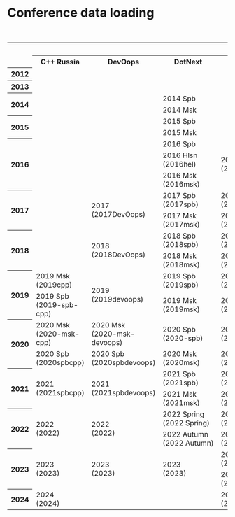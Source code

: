 # Conference data loading

<table>
    <caption>Conferences, meetups, their tags in <i>Contentful</i> spaces (2016-2021) and event versions in <i>Squidex</i> (2022)</caption>
    <tr>
        <th rowspan="2"></th>
        <th colspan="21">Conferences</th>
        <th colspan="3">Meetups</th>
    </tr>
    <tr>
        <th>C++ Russia</th>
        <th>DevOops</th>
        <th>DotNext</th>
        <th>Heisenbug</th>
        <th>HolyJS</th>
        <th>Hydra</th>
        <th>JBreak</th>
        <th>JPoint</th>
        <th>Joker</th>
        <th>Mobius</th>
        <th>SPTDC</th>
        <th>SmartData</th>
        <th>TechTrain</th>
        <th>VideoTech</th>
        <th>PiterPy</th>
        <th>Flow</th>
        <th>SafeCode</th>
        <th>GoFunc</th>
        <th>CargoCult</th>
        <th>I’ML</th>
        <th>SnowOne</th>
        <th>JUG.ru</th>
        <th>JUG.MSK</th>
        <th>JUGNsk</th>
    </tr>
    <tr>
        <th>2012</th>
        <td></td>
        <td></td>
        <td></td>
        <td></td>
        <td></td>
        <td></td>
        <td></td>
        <td></td>
        <td></td>
        <td></td>
        <td></td>
        <td></td>
        <td></td>
        <td></td>
        <td></td>
        <td></td>
        <td></td>
        <td></td>
        <td></td>
        <td></td>
        <td></td>
        <td>2012</td>
        <td>2012</td>
        <td></td>
    </tr>
    <tr>
        <th>2013</th>
        <td></td>
        <td></td>
        <td></td>
        <td></td>
        <td></td>
        <td></td>
        <td></td>
        <td>2013</td>
        <td>2013</td>
        <td></td>
        <td></td>
        <td></td>
        <td></td>
        <td></td>
        <td></td>
        <td></td>
        <td></td>
        <td></td>
        <td></td>
        <td></td>
        <td></td>
        <td>2013</td>
        <td>2013</td>
        <td></td>
    </tr>
    <tr>
        <th rowspan="2">2014</th>
        <td rowspan="2"></td>
        <td rowspan="2"></td>
        <td>2014&nbsp;Spb</td>
        <td rowspan="2"></td>
        <td rowspan="2"></td>
        <td rowspan="2"></td>
        <td rowspan="2"></td>
        <td rowspan="2">2014</td>
        <td rowspan="2">2014</td>
        <td rowspan="2">2014&nbsp;Spb</td>
        <td rowspan="2"></td>
        <td rowspan="2"></td>
        <td rowspan="2"></td>
        <td rowspan="2"></td>
        <td rowspan="2"></td>
        <td rowspan="2"></td>
        <td rowspan="2"></td>
        <td rowspan="2"></td>
        <td rowspan="2"></td>
        <td rowspan="2"></td>
        <td rowspan="2"></td>
        <td rowspan="2">2014</td>
        <td rowspan="2">2014</td>
        <td rowspan="2"></td>
    </tr>
    <tr>
        <td>2014&nbsp;Msk</td>
    </tr>
    <tr>
        <th rowspan="2">2015</th>
        <td rowspan="2"></td>
        <td rowspan="2"></td>
        <td>2015&nbsp;Spb</td>
        <td rowspan="2"></td>
        <td rowspan="2"></td>
        <td rowspan="2"></td>
        <td rowspan="2"></td>
        <td rowspan="2">2015</td>
        <td rowspan="2">2015</td>
        <td rowspan="2">2015&nbsp;Spb</td>
        <td rowspan="2"></td>
        <td rowspan="2"></td>
        <td rowspan="2"></td>
        <td rowspan="2"></td>
        <td rowspan="2"></td>
        <td rowspan="2"></td>
        <td rowspan="2"></td>
        <td rowspan="2"></td>
        <td rowspan="2"></td>
        <td rowspan="2"></td>
        <td rowspan="2"></td>
        <td rowspan="2">2015</td>
        <td rowspan="2">2015</td>
        <td rowspan="2"></td>
    </tr>
    <tr>
        <td>2015&nbsp;Msk</td>
    </tr>
    <tr>
        <th rowspan="3">2016</th>
        <td rowspan="3"></td>
        <td rowspan="3"></td>
        <td>2016&nbsp;Spb</td>
        <td rowspan="3">2016&nbsp;Msk<br>(2016msk)</td>
        <td>2016&nbsp;Spb</td>
        <td rowspan="3"></td>
        <td rowspan="3">2016</td>
        <td rowspan="3">2016</td>
        <td rowspan="3">2016<br>(2016Joker)</td>
        <td rowspan="3">2016&nbsp;Spb</td>
        <td rowspan="3"></td>
        <td rowspan="3"></td>
        <td rowspan="3"></td>
        <td rowspan="3"></td>
        <td rowspan="3"></td>
        <td rowspan="3"></td>
        <td rowspan="3"></td>
        <td rowspan="3"></td>
        <td rowspan="3"></td>
        <td rowspan="3"></td>
        <td rowspan="3"></td>
        <td rowspan="3">2016</td>
        <td rowspan="3">2016</td>
        <td rowspan="3"></td>
    </tr>
    <tr>
        <td>2016&nbsp;Hlsn<br>(2016hel)</td>
        <td rowspan="2">2016&nbsp;Msk<br>(2016msk)</td>
    </tr>
    <tr>
        <td>2016&nbsp;Msk<br>(2016msk)</td>
    </tr>
    <tr>
        <th rowspan="2">2017</th>
        <td rowspan="2"></td>
        <td rowspan="2">2017<br>(2017DevOops)</td>
        <td>2017&nbsp;Spb<br>(2017spb)</td>
        <td>2017&nbsp;Spb<br>(2017spb)</td>
        <td>2017&nbsp;Spb<br>(2017spb)</td>
        <td rowspan="2"></td>
        <td rowspan="2">2017<br>(2017JBreak)</td>
        <td rowspan="2">2017<br>(2017JPoint)</td>
        <td rowspan="2">2017<br>(2017Joker)</td>
        <td>2017&nbsp;Spb<br>(2017spb)</td>
        <td rowspan="2"></td>
        <td rowspan="2">2017<br>(2017smartdata)</td>
        <td rowspan="2"></td>
        <td rowspan="2"></td>
        <td rowspan="2"></td>
        <td rowspan="2"></td>
        <td rowspan="2"></td>
        <td rowspan="2"></td>
        <td rowspan="2"></td>
        <td rowspan="2"></td>
        <td rowspan="2"></td>
        <td rowspan="2">2017</td>
        <td rowspan="2">2017</td>
        <td rowspan="2"></td>
    </tr>
    <tr>
        <td>2017&nbsp;Msk<br>(2017msk)</td>
        <td>2017&nbsp;Msk<br>(2017msk)</td>
        <td>2017&nbsp;Msk<br>(2017msk)</td>
        <td>2017&nbsp;Msk<br>(2017msk)</td>
    </tr>
    <tr>
        <th rowspan="2">2018</th>
        <td rowspan="2"></td>
        <td rowspan="2">2018<br>(2018DevOops)</td>
        <td>2018&nbsp;Spb<br>(2018spb)</td>
        <td>2018&nbsp;Spb<br>(2018spb)</td>
        <td>2018&nbsp;Spb<br>(2018spb)</td>
        <td rowspan="2"></td>
        <td rowspan="2">2018<br>(2018JBreak)</td>
        <td rowspan="2">2018<br>(2018JPoint)</td>
        <td rowspan="2">2018<br>(2018Joker)</td>
        <td>2018&nbsp;Spb<br>(2018spb)</td>
        <td rowspan="2"></td>
        <td rowspan="2"></td>
        <td rowspan="2">2018<br>(2018tt)</td>
        <td rowspan="2"></td>
        <td rowspan="2"></td>
        <td rowspan="2"></td>
        <td rowspan="2"></td>
        <td rowspan="2"></td>
        <td rowspan="2"></td>
        <td rowspan="2"></td>
        <td rowspan="2"></td>
        <td rowspan="2">2018</td>
        <td rowspan="2">2018</td>
        <td rowspan="2">2018</td>
    </tr>
    <tr>
        <td>2018&nbsp;Msk<br>(2018msk)</td>
        <td>2018&nbsp;Msk<br>(2018msk)</td>
        <td>2018&nbsp;Msk<br>(2018msk)</td>
        <td>2018&nbsp;Msk<br>(2018msk)</td>
    </tr>
    <tr>
        <th rowspan="2">2019</th>
        <td>2019&nbsp;Msk<br>(2019cpp)</td>
        <td rowspan="2">2019<br>(2019devoops)</td>
        <td>2019&nbsp;Spb<br>(2019spb)</td>
        <td>2019&nbsp;Spb<br>(2019spb)</td>
        <td>2019&nbsp;Spb<br>(2019spb)</td>
        <td rowspan="2">2019<br>(2019hydra)</td>
        <td rowspan="2"></td>
        <td rowspan="2">2019<br>(2019jpoint)</td>
        <td rowspan="2">2019<br>(2019joker)</td>
        <td>2019&nbsp;Spb<br>(2019spb)</td>
        <td rowspan="2">2019<br>(2019sptdc)</td>
        <td rowspan="2"></td>
        <td rowspan="2">2019<br>(2019tt)</td>
        <td rowspan="2"></td>
        <td rowspan="2"></td>
        <td rowspan="2"></td>
        <td rowspan="2"></td>
        <td rowspan="2"></td>
        <td rowspan="2"></td>
        <td rowspan="2"></td>
        <td rowspan="2"></td>
        <td rowspan="2">2019</td>
        <td rowspan="2">2019</td>
        <td rowspan="2">2019</td>
    </tr>
    <tr>
        <td>2019&nbsp;Spb<br>(2019-spb-cpp)</td>
        <td>2019&nbsp;Msk<br>(2019msk)</td>
        <td>2019&nbsp;Msk<br>(2019msk)</td>
        <td>2019&nbsp;Msk<br>(2019msk)</td>
        <td>2019&nbsp;Msk<br>(2019msk)</td>
    </tr>
    <tr>
        <th rowspan="2">2020</th>
        <td>2020&nbsp;Msk<br>(2020-msk-cpp)</td>
        <td>2020&nbsp;Msk<br>(2020-msk-devoops)</td>
        <td>2020&nbsp;Spb<br>(2020-spb)</td>
        <td>2020&nbsp;Spb<br>(2020-spb)</td>
        <td>2020&nbsp;Spb<br>(2020-spb)</td>
        <td rowspan="2">2020<br>(2020-msk-hydra)</td>
        <td rowspan="2"></td>
        <td rowspan="2">2020<br>(2020-jpoint)</td>
        <td rowspan="2">2020<br>(2020joker)</td>
        <td>2020&nbsp;Spb<br>(2020-spb)</td>
        <td rowspan="2">2020<br>(2020-msk-sptdc)</td>
        <td rowspan="2">2020<br>(2020spbsmartdata)</td>
        <td>2020&nbsp;Summer<br>(2020-spb-tt)</td>
        <td rowspan="2"></td>
        <td rowspan="2"></td>
        <td rowspan="2"></td>
        <td rowspan="2"></td>
        <td rowspan="2"></td>
        <td rowspan="2"></td>
        <td rowspan="2"></td>
        <td rowspan="2">2020</td>
        <td rowspan="2">2020</td>
        <td rowspan="2"></td>
        <td rowspan="2">2020</td>
    </tr>
    <tr>
        <td>2020&nbsp;Spb<br>(2020spbcpp)</td>
        <td>2020&nbsp;Spb<br>(2020spbdevoops)</td>
        <td>2020&nbsp;Msk<br>(2020msk)</td>
        <td>2020&nbsp;Msk<br>(2020msk)</td>
        <td>2020&nbsp;Msk<br>(2020msk)</td>
        <td>2020&nbsp;Msk<br>(2020msk)</td>
        <td>2020&nbsp;Autumn<br>(2020techtrainautumn)</td>
    </tr>
    <tr>
        <th rowspan="2">2021</th>
        <td rowspan="2">2021<br>(2021spbcpp)</td>
        <td rowspan="2">2021<br>(2021spbdevoops)</td>
        <td>2021 Spb<br>(2021spb)</td>
        <td>2021 Spb<br>(2021spb)</td>
        <td>2021 Spb<br>(2021spb)</td>
        <td rowspan="2">2021<br>(2021hydra)</td>
        <td rowspan="2"></td>
        <td rowspan="2">2021<br>(2021jpoint)</td>
        <td rowspan="2">2021<br>(2021joker)</td>
        <td>2021 Spb<br>(2021spb)</td>
        <td rowspan="2"></td>
        <td rowspan="2">2021<br>(2021spbsmartdata)</td>
        <td>2021 Spring<br>(2021marchtt)</td>
        <td rowspan="2">2021<br>(2021videotech)</td>
        <td rowspan="2"></td>
        <td rowspan="2"></td>
        <td rowspan="2"></td>
        <td rowspan="2"></td>
        <td rowspan="2"></td>
        <td rowspan="2"></td>
        <td rowspan="2">2021</td>
        <td rowspan="2">2021</td>
        <td rowspan="2"></td>
        <td rowspan="2">2021</td>
    </tr>
    <tr>
        <td>2021 Msk<br>(2021msk)</td>
        <td>2021 Msk<br>(2021msk)</td>
        <td>2021 Msk<br>(2021msk)</td>
        <td>2021 Msk<br>(2021msk)</td>
        <td>2021 Autumn<br>(2021autumntt)</td>
    </tr>
    <tr>
        <th rowspan="2">2022</th>
        <td rowspan="2">2022<br>(2022)</td>
        <td rowspan="2">2022<br>(2022)</td>
        <td>2022&nbsp;Spring<br>(2022&nbsp;Spring)</td>
        <td>2022 Spring<br>(2022 Spring)</td>
        <td>2022 Spring<br>(2022 Spring)</td>
        <td rowspan="2">2022<br>(2022)</td>
        <td rowspan="2"></td>
        <td rowspan="2">2022<br>(2022)</td>
        <td rowspan="2">2022<br>(2022)</td>
        <td>2022 Spring<br>(2022 Spring)</td>
        <td rowspan="2"></td>
        <td rowspan="2">2022<br>(2022)</td>
        <td>2022 Spring<br>(2022 Spring)</td>
        <td rowspan="2">2022<br>(2022)</td>
        <td rowspan="2">2022<br>(2022)</td>
        <td rowspan="2">2022<br>(2022)</td>
        <td rowspan="2"></td>
        <td rowspan="2"></td>
        <td rowspan="2"></td>
        <td rowspan="2"></td>
        <td rowspan="2">2022</td>
        <td rowspan="2">2022</td>
        <td rowspan="2">2022</td>
        <td rowspan="2">2022</td>
    </tr>
    <tr>
        <td>2022&nbsp;Autumn<br>(2022&nbsp;Autumn)</td>
        <td>2022 Autumn<br>(2022 Autumn)</td>
        <td>2022 Autumn<br>(2022 Autumn)</td>
        <td>2022 Autumn<br>(2022 Autumn)</td>
        <td>2022 Autumn<br>(2022 Autumn)</td>
    </tr>
    <tr>
        <th rowspan="2">2023</th>
        <td rowspan="2">2023<br>(2023)</td>
        <td rowspan="2">2023<br>(2023)</td>
        <td rowspan="2">2023<br>(2023)</td>
        <td>2023&nbsp;Spring<br>(2023&nbsp;Spring)</td>
        <td>2023&nbsp;Spring<br>(2023&nbsp;Spring)</td>
        <td rowspan="2">2023<br>(2023)</td>
        <td rowspan="2"></td>
        <td rowspan="2">2023<br>(2023)</td>
        <td rowspan="2">2023<br>(2023)</td>
        <td>2023&nbsp;Spring<br>(2023&nbsp;Spring)</td>
        <td rowspan="2"></td>
        <td rowspan="2">2023<br>(2023)</td>
        <td>2023 Spring</td>
        <td rowspan="2">2023<br>(2023)</td>
        <td rowspan="2">2023<br>(2023)</td>
        <td rowspan="2">2023<br>(2023)</td>
        <td rowspan="2">2023</td>
        <td rowspan="2"></td>
        <td rowspan="2"></td>
        <td rowspan="2"></td>
        <td rowspan="2">2023</td>
        <td rowspan="2"></td>
        <td rowspan="2"></td>
        <td rowspan="2">2023</td>
    </tr>
    <tr>
        <td>2023&nbsp;Autumn<br>(2023&nbsp;Autumn)</td>
        <td>2023&nbsp;Autumn<br>(2023&nbsp;Autumn)</td>
        <td>2023&nbsp;Autumn<br>(2023&nbsp;Autumn)</td>
        <td>2023&nbsp;Autumn<br>(2023&nbsp;Autumn)</td>
    </tr>
    <tr>
        <th>2024</th>
        <td>2024<br>(2024)</td>
        <td></td>
        <td></td>
        <td>2024&nbsp;Spring<br>(2024&nbsp;Spring)</td>
        <td>2024&nbsp;Spring<br>(2024&nbsp;Spring)</td>
        <td></td>
        <td></td>
        <td>2024<br>(2024)</td>
        <td></td>
        <td>2024&nbsp;Spring<br>(2024&nbsp;Spring)</td>
        <td></td>
        <td></td>
        <td>2024&nbsp;Spring<br>(2024&nbsp;Spring)</td>
        <td></td>
        <td></td>
        <td>2024&nbsp;Spring<br>(2024&nbsp;Spring)</td>
        <td>2024<br>(2024)</td>
        <td>2024<br>(2024)</td>
        <td>2024<br>(2024)</td>
        <td>2024<br>(2024)</td>
        <td></td>
        <td></td>
        <td></td>
        <td></td>
    </tr>
</table>
